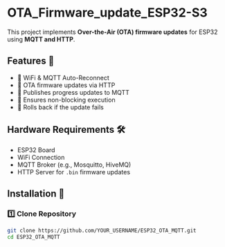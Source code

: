 # OTA_Firmware_update_ESP32-S3

This project implements **Over-the-Air (OTA) firmware updates** for ESP32 using **MQTT and HTTP**.

## Features 🚀
- 🔹 WiFi & MQTT Auto-Reconnect
- 🔹 OTA firmware updates via HTTP
- 🔹 Publishes progress updates to MQTT
- 🔹 Ensures non-blocking execution
- 🔹 Rolls back if the update fails

## Hardware Requirements 🛠️
- ESP32 Board
- WiFi Connection
- MQTT Broker (e.g., Mosquitto, HiveMQ)
- HTTP Server for `.bin` firmware updates

## Installation 🔧

### 1️⃣ **Clone Repository**
```sh
git clone https://github.com/YOUR_USERNAME/ESP32_OTA_MQTT.git
cd ESP32_OTA_MQTT
